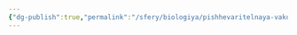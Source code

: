```yaml
---
{"dg-publish":true,"permalink":"/sfery/biologiya/pishhevaritelnaya-vakuol/","tags":["Общаябиология"]}
---
```


